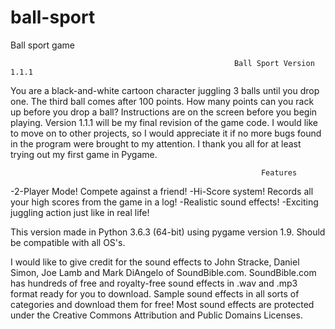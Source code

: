 # ball-sport
 Ball sport game 

                                                      Ball Sport Version 1.1.1
You are a black-and-white cartoon character juggling 3 balls until you drop one.  The third ball comes after 100 points.  How many points can you rack up before you drop a ball?  Instructions are on the screen before you begin playing.  Version 1.1.1 will be my final revision of the game code. I would like to move on to other projects, so I would appreciate it if no more bugs found in the program were brought to my attention.  I thank you all for at least trying out my first game in Pygame.

                                                            Features

-2-Player Mode!  Compete against a friend!
-Hi-Score system!  Records all your high scores from the game in a log!
-Realistic sound effects!
-Exciting juggling action just like in real life!

This version made in Python 3.6.3 (64-bit) using pygame version 1.9.  Should be compatible with all OS's.

I would like to give credit for the sound effects to John Stracke, Daniel Simon, Joe Lamb and Mark DiAngelo of SoundBible.com.  SoundBible.com has hundreds of free and royalty-free sound effects in .wav and .mp3 format ready for you to download.  Sample sound effects in all sorts of categories and download them for free!  Most sound effects are protected under the Creative Commons Attribution and Public Domains Licenses.
